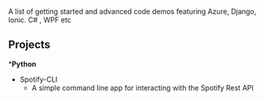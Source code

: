 A list of getting started and advanced code demos featuring Azure, Django, Ionic. C# , WPF etc


## Projects

***Python**

* Spotify-CLI
  * A simple command line app for interacting with the Spotify Rest API
